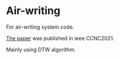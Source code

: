 # Air-writing
For air-writing system code.

[The paper](https://ieeexplore.ieee.org/abstract/document/9369458) was published in ieee CCNC2021.

Mainly using DTW algorithm.
